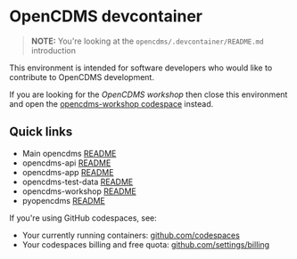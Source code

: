 # OpenCDMS devcontainer

> **NOTE:** You're looking at the `opencdms/.devcontainer/README.md` introduction

This environment is intended for software developers who would like to contribute to OpenCDMS development.

If you are looking for the *OpenCDMS workshop* then close this environment and open the [opencdms-workshop codespace](https://github.com/opencdms/opencdms-workshop) instead.

## Quick links
- Main opencdms [README](opencdms/README.md)
- opencdms-api [README](opencdms-api/README.md)
- opencdms-app [README](opencdms-app/README.md)
- opencdms-test-data [README](opencdms-test-data/README.md)
- opencdms-workshop [README](opencdms-workshop/README.md)
- pyopencdms [README](pyopencdms/README.md)

If you're using GitHub codespaces, see:
- Your currently running containers: [github.com/codespaces](https://github.com/codespaces#:~:text=Owned%20by)
- Your codespaces billing and free quota: [github.com/settings/billing](https://github.com/settings/billing#:~:text=Included%20quotas%20reset)
